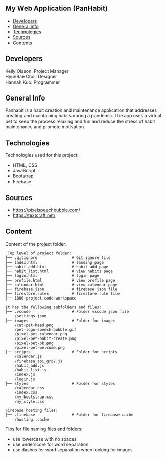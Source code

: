 ## My Web Application (PanHabit)

* [Developers](#developers)
* [General info](#general-info)
* [Technologies](#technologies)
* [Sources](#sources)
* [Contents](#content)

## Developers
Kelly Olsson: Project Manager
<br>
HyunBae Choi: Designer
<br>
Hannah Kuo: Programmer

## General Info

Panhabit is a habit creation and maintenance application that addresses creating and maintaining habits during a pandemic. The app uses a virtual pet to keep the process relaxing and fun and reduce the stress of habit maintenance and promote motivation.
	
## Technologies
Technologies used for this project:
* HTML, CSS
* JavaScript
* Bootstrap 
* Firebase

## Sources
* https://pixelspeechbubble.com/
* https://textcraft.net/
	
## Content
Content of the project folder:

```
 Top level of project folder: 
├── .gitignore               # Git ignore file
├── index.html               # landing page
├── habit_add.html           # habit add page
├── habit_list.html          # view habits page
├── login.html               # login page
├── profile.html             # view profile page
├── calendar.html            # view calendar page
├── firebase.json            # firebase json file
├── firestore.rules          # firestore rule file
├── 1800-project.code-workspace             

It has the following subfolders and files:
├── .vscode                  # Folder vscode json file
    /settings.json
├── images                   # Folder for images
    /cat-pet-head.png
    /pet-logo-speech-bubble.gif
    /pixel-pet-calendar.png
    /pixel-pet-habit-create.png
    /pixel-pet-ok.png
    /pixel-pet-welcome.png 
├── scripts                  # Folder for scripts
    /calendar.js
    /firebase_api_grp7.js
    /habit_add.js
    /habit_list.js
    /index.js
    /login.js                  
├── styles                   # Folder for styles
    /calendar.css
    /index.css
    /my_bootstrap.css
    /my_style.css                

Firebase hosting files: 
├── .firebase                # Folder for firebase cache
    /hosting..cache

```

Tips for file naming files and folders:
* use lowercase with no spaces
* use underscore for word separation
* use dashes for word separation when looking for images

